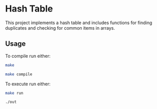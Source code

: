 # Hash Table

This project implements a hash table and includes functions for finding duplicates and checking for common items in arrays.

## Usage

To compile run either:

```zsh
make
```
```zsh
make compile
```

To execute run either:

```zsh
make run
```
```zsh
./out
```
